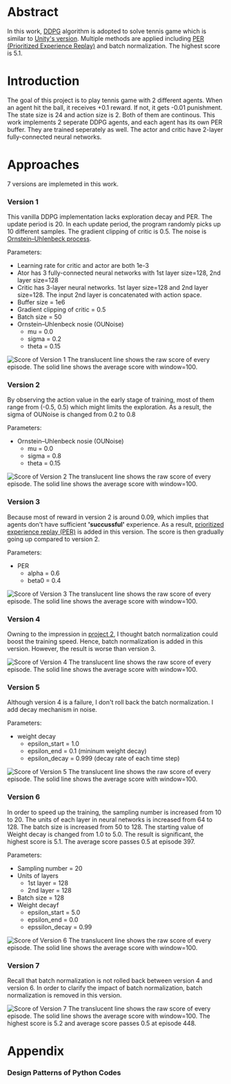 [img_ddpg_version_1]: https://github.com/Brandon-HY-Lin/deep-reinforcement-learning/blob/master/p3_collab-compet/DDPG/pictures/ddpg_version_1.png "Score of Version 1"

[img_ddpg_version_2]: https://github.com/Brandon-HY-Lin/deep-reinforcement-learning/blob/master/p3_collab-compet/DDPG/pictures/ddpg_version_2.png "Score of Version 2"

[img_ddpg_version_3]: https://github.com/Brandon-HY-Lin/deep-reinforcement-learning/blob/master/p3_collab-compet/DDPG/pictures/ddpg_version_1.png "Score of Version 3"

[img_ddpg_version_4]: https://github.com/Brandon-HY-Lin/deep-reinforcement-learning/blob/master/p3_collab-compet/DDPG/pictures/ddpg_version_4.png "Score of Version 4"

[img_ddpg_version_5]: https://github.com/Brandon-HY-Lin/deep-reinforcement-learning/blob/master/p3_collab-compet/DDPG/pictures/ddpg_version_5.png "Score of Version 5"

[img_ddpg_version_6]: https://github.com/Brandon-HY-Lin/deep-reinforcement-learning/blob/master/p3_collab-compet/DDPG/pictures/ddpg_version_6.png "Score of Version 6"

[img_ddpg_version_7]: https://github.com/Brandon-HY-Lin/deep-reinforcement-learning/blob/master/p3_collab-compet/DDPG/pictures/ddpg_version_7.png "Score of Version 7"


[img_ddpg_version_6_and_version_7]: https://github.com/Brandon-HY-Lin/deep-reinforcement-learning/blob/master/p3_collab-compet/DDPG/pictures/ddpg_version_6_to_version_7.png "Comparison between Version 6 and Version 7"

[img_ddpg_version_6_and_version_7_with_raw_data]: https://github.com/Brandon-HY-Lin/deep-reinforcement-learning/blob/master/p3_collab-compet/DDPG/pictures/ddpg_version_6_to_version_7_with_raw_data.png "Comparison between Version 6 and Version 7 (with raw data)"

[img_ddpg_version_1_to_verion_5]: https://github.com/Brandon-HY-Lin/deep-reinforcement-learning/blob/master/p3_collab-compet/DDPG/pictures/ddpg_version_1_to_version_5.png "Comparison among version 1 to version 5"


# Abstract

In this work, [DDPG](https://arxiv.org/abs/1509.02971) algorithm is adopted to solve tennis game which is similar to [Unity's version](https://github.com/Unity-Technologies/ml-agents/blob/master/docs/Learning-Environment-Examples.md#tennis). Multiple methods are applied including [PER (Prioritized Experience Replay)](https://arxiv.org/abs/1511.05952) and batch normalization. The highest score is 5.1.  


# Introduction
The goal of this project is to play tennis game with 2 different agents. When an agent hit the ball, it receives +0.1 reward. If not, it gets -0.01 punishment. The state size is 24 and action size is 2. Both of them are continous. This work implements 2 seperate DDPG agents, and each agent has its own PER buffer. They are trained seperately as well. The actor and critic have 2-layer fully-connected neural networks.


# Approaches
7 versions are implemeted in this work.

### Version 1
This vanilla DDPG implementation lacks exploration decay and PER. The update period is 20. In each update period, the program randomly picks up 10 different samples. The gradient clipping of critic is 0.5. The noise is [Ornstein–Uhlenbeck process](https://en.wikipedia.org/wiki/Ornstein%E2%80%93Uhlenbeck_process).

Parameters:
* Learning rate for critic and actor are both 1e-3
* Ator has 3 fully-connected neural networks with 1st layer size=128, 2nd layer size=128
* Critic has 3-layer neural networks. 1st layer size=128 and 2nd layer size=128. The input 2nd layer is concatenated with action space.
* Buffer size = 1e6
* Gradient clipping of critic = 0.5
* Batch size = 50
* Ornstein–Uhlenbeck nosie (OUNoise)
  * mu = 0.0
  * sigma = 0.2
  * theta = 0.15

![Score of Version 1][img_ddpg_version_1]
The translucent line shows the raw score of every episode. The solid line shows the average score with window=100.


### Version 2
By observing the action value in the early stage of training, most of them range from (-0.5, 0.5) which might limits the exploration. As a result, the sigma of OUNoise is changed from 0.2 to 0.8

Parameters:
* Ornstein–Uhlenbeck nosie (OUNoise)
  * mu = 0.0
  * sigma = 0.8
  * theta = 0.15
  
![Score of Version 2][img_ddpg_version_2]
The translucent line shows the raw score of every episode. The solid line shows the average score with window=100.


### Version 3
Because most of reward in version 2 is around 0.09, which implies that agents don't have sufficient **'succussful'** experience. As a result, [prioritized experience replay (PER)](https://arxiv.org/abs/1511.05952) is added in this version. The score is then gradually going up compared to version 2.

Parameters:
* PER
    * alpha = 0.6
    * beta0 = 0.4
    

![Score of Version 3][img_ddpg_version_3]
The translucent line shows the raw score of every episode. The solid line shows the average score with window=100.


### Version 4
Owning to the impression in [project 2](https://github.com/Brandon-HY-Lin/deep-reinforcement-learning/tree/master/p2_continuous-control), I thought batch normalization could boost the training speed. Hence, batch normalization is added in this version. However, the result is worse than version 3.


![Score of Version 4][img_ddpg_version_4]
The translucent line shows the raw score of every episode. The solid line shows the average score with window=100.


### Version 5
Although version 4 is a failure, I don't roll back the batch normalization. I add decay mechanism in noise.

Parameters:
* weight decay
    * epsilon_start = 1.0
    * epsilon_end = 0.1 (mininum weight decay)
    * epsilon_decay = 0.999 (decay rate of each time step)


![Score of Version 5][img_ddpg_version_5]
The translucent line shows the raw score of every episode. The solid line shows the average score with window=100.


### Version 6
In order to speed up the training, the sampling number is increased from 10 to 20. The units of each layer in neural networks is increased from 64 to 128. The batch size is increased from 50 to 128. The starting value of Weight decay is changed from 1.0 to 5.0. The result is significant, the highest score is 5.1. The average score passes 0.5 at episode 397.

Parameters:
* Sampling number = 20
* Units of layers
    * 1st layer = 128
    * 2nd layer = 128
* Batch size = 128
* Weight decayf
    * epsilon_start = 5.0
    * epsilon_end = 0.0
    * epssilon_decay = 0.99
    
    
![Score of Version 6][img_ddpg_version_6]
The translucent line shows the raw score of every episode. The solid line shows the average score with window=100.

    
### Version 7
Recall that batch normalization is not rolled back between version 4 and version 6. In order to clarify the impact of batch normalization, batch normalization is removed in this version.


![Score of Version 7][img_ddpg_version_7]
The translucent line shows the raw score of every episode. The solid line shows the average score with window=100. The highest score is 5.2 and average score passes 0.5 at episode 448.



# Appendix
### Design Patterns of Python Codes